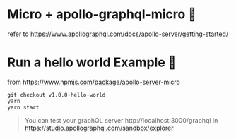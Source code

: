 # Micro + apollo-graphql-micro 🐝

refer to https://www.apollographql.com/docs/apollo-server/getting-started/

# Run a hello world Example 🐤

from https://www.npmjs.com/package/apollo-server-micro

```
git checkout v1.0.0-hello-world
yarn
yarn start
```

> You can test your graphQL server http://localhost:3000/graphql in https://studio.apollographql.com/sandbox/explorer

